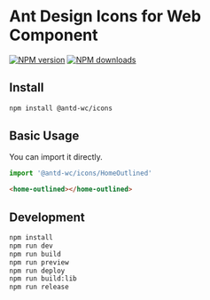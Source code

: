 # Ant Design Icons for Web Component

[![NPM version](https://img.shields.io/npm/v/@antd-wc/icons.svg?style=flat)](https://npmjs.org/package/@antd-wc/icons) [![NPM downloads](https://img.shields.io/npm/dm/@antd-wc/icons.svg?style=flat)](https://npmjs.org/package/@antd-wc/icons)

## Install

```bash
npm install @antd-wc/icons
```

## Basic Usage

You can import it directly.

```ts
import '@antd-wc/icons/HomeOutlined'
```

```html
<home-outlined></home-outlined>
```

## Development

```bash
npm install
npm run dev
npm run build
npm run preview
npm run deploy
npm run build:lib
npm run release
```
